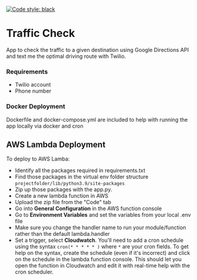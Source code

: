 [![Code style: black](https://img.shields.io/badge/code%20style-black-000000.svg)](https://github.com/psf/black)

# Traffic Check

App to check the traffic to a given destination using Google Directions API and text me the optimal driving route with Twilio.

### Requirements

- Twilio account
- Phone number

### Docker Deployment

Dockerfile and docker-compose.yml are included to help with running the app locally via docker and cron

## AWS Lambda Deployment
To deploy to AWS Lamba:

- Identify all the packages required in requirements.txt
- Find those packages in the virtual env folder structure `projectfolder/lib/python3.9/site-packages`
- Zip up those packages with the app.py. 
- Create a new lambda function in AWS
- Upload the zip file from the "Code" tab
- Go into **General Configuration** in the AWS function console
- Go to **Environment Variables** and set the variables from your local .env file
- Make sure you change the handler name to run your module/function rather than the default lambda.handler 
- Set a trigger, select **Cloudwatch**.  You'll need to add a cron schedule using the syntax `cron(* * * * * )` where `*` are your cron fields.  To get help on the syntax, create the schedule (even if it's incorrect) and click on the schedule in the lambda function console.  This should let you open the function in Cloudwatch and edit it with real-time help with the cron scheduler. 

